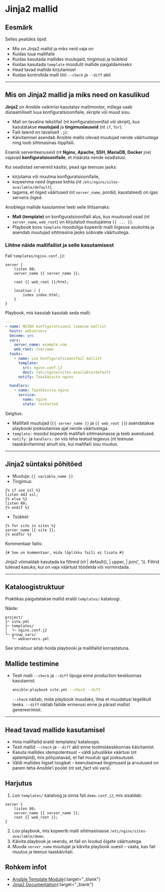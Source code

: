 # Jinja2 mallid

## Eesmärk

Selles peatükis õpid:

- Mis on Jinja2 mallid ja miks neid vaja on
- Kuidas luua mallifaile
- Kuidas kasutada mallides muutujaid, tingimusi ja tsükleid
- Kuidas kasutada `template` moodulit mallide paigaldamiseks
- Head tavad mallide kirjutamisel
- Kuidas kontrollida malli töö `--check` ja `--diff` abil

---

## Mis on Jinja2 mallid ja miks need on kasulikud

**Jinja2** on Ansible vaikimisi kasutatav mallimootor, millega saab dünaamiliselt luua konfiguratsioonifaile, skripte või muud sisu.

- Mall on tavaline tekstifail (nt konfiguratsioonifail või skript), kus kasutatakse **muutujaid** ja **tingimuslauseid** (nt `if`, `for`).
- Faili laiend on tavaliselt `.j2`.
- Käivitamisel asendab Ansible mallis olevad muutujad nende väärtustega ning loob sihtmasinas lõppfaili.

Enamik serveriteenuseid (nt **Nginx, Apache, SSH, MariaDB, Docker** jne) vajavad **konfiguratsioonifaile**, et määrata nende seadistusi.

Kui seadistad servereid käsitsi, pead iga teenuse jaoks:
- kirjutama või muutma konfiguratsioonifaile,
- kopeerima need õigesse kohta (nt `/etc/nginx/sites-available/default`),
- tagama, et õiged väärtused (nt `server_name`, pordid, kaustateed) on igas serveris õiged.

Ansiblega mallide kasutamine teeb selle lihtsamaks:
- **Mall (template)** on konfiguratsioonifaili alus, kus muutuvad osad (nt `server_name`, `web_root`) on kirjutatud muutujatena `{{ ... }}`.
- Playbook koos `template` mooduliga kopeerib malli õigesse asukohta ja asendab muutujad sihtmasina jaoks sobivate väärtustega.

### Lihtne näide mallifailist ja selle kasutamisest

Fail `templates/nginx.conf.j2`:

```jinja2
server {
    listen 80;
    server_name {{ server_name }};

    root {{ web_root }}/html;

    location / {
        index index.html;
    }
}
```

Playbook, mis kasutab kasutab seda malli:

```yaml
---
- name: NGINX konfiguratsiooni loomine mallist
  hosts: webservers
  become: yes
  vars:
    server_name: example.com
    web_root: /var/www
  tasks:
    - name: Loo konfiguratsioonifail mallist
      template:
        src: nginx.conf.j2
        dest: /etc/nginx/sites-available/default
      notify: Taaskäivita nginx

  handlers:
    - name: Taaskäivita nginx
      service:
        name: nginx
        state: restarted
```

Selgitus:

- Mallifaili muutujad (`{{ server_name }}` ja `{{ web_root }}`) asendatakse playbooki jooksutamise ajal nende väärtustega.
- `template:` moodul kopeerib mallifaili sihtmasinasse ja teeb asendused.
- `notify:` ja `handlers:` on viis teha teatud tegevus (nt teenuse taaskäivitamine) ainult siis, kui mallifaili sisu muutus.

---

## Jinja2 süntaksi põhitõed

- Muutuja: `{{ variable_name }}`
- Tingimus:
```jinja2
{% if use_ssl %}
listen 443 ssl;
{% else %}
listen 80;
{% endif %}
```
- Tsükkel:
```jinja2
{% for site in sites %}
server_name {{ site }};
{% endfor %}
```
Kommentaar failis:
```jinja2
{# See on kommentaar, mida lõplikku faili ei lisata #}
```

Jinja2 võimaldab kasutada ka filtreid (nt | default(), | upper, | join(', ')). Filtrid tulevad kasuks, kui on vaja väärtust töödelda või vormindada.

---

## Kataloogistruktuur

Praktikas paigutatakse mallid eraldi `templates/` kataloogi.

Näide:
```
project/
├─ site.yml
├─ templates/
│  └─ nginx.conf.j2
└─ group_vars/
   └─ webservers.yml
```

See struktuur aitab hoida playbooki ja mallifailid korrastatuna.

## Mallide testimine

- Testi malli `--check` ja `--diff` lipuga enne *production* keskkonnas kasutamist.
    ```bash
    ansible-playbook site.yml --check --diff
    ```
    `--check` näitab, mida playbook muudaks, ilma et muudatusi tegelikult teeks.
    `--diff` näitab failide erinevusi enne ja pärast mallist genereerimist.

---

## Head tavad mallide kasutamisel

- Hoia mallifailid eraldi templates/ kataloogis.
- Testi mallid `--check` ja `--diff` abil enne tootmiskeskkonnas käivitamist.
- Kasuta mallides idempotentsust – väldi juhuslikke väärtusi (nt ajatemplid), mis põhjustavad, et fail muutub igal jooksutusel.
- Väldi mallides liigset loogikat – keerulisemad tingimused ja arvutused on parem teha Ansible’i poolel (nt set_fact või vars).

## Harjutus

1. Loo `templates/` kataloog ja sinna fail `demo.conf.j2`, mis sisaldab:
```jinja2
server {
    listen 80;
    server_name {{ server_name }};
    root {{ web_root }};
}
```
2. Loo playbook, mis kopeerib malli sihtmasinasse `/etc/nginx/sites-available/demo`.
3. Käivita playbook ja veendu, et fail on loodud õigete väärtustega.
4. Muuda `server_name` muutujat ja käivita playbook uuesti – vaata, kas fail muutus ja teenus taaskäivitati.

## Rohkem infot

- [Ansible Template Module](https://docs.ansible.com/ansible/latest/collections/ansible/builtin/template_module.html){:target="_blank"}  
- [Jinja2 Documentation](https://jinja.palletsprojects.com/en/latest/templates/){:target="_blank"}  
